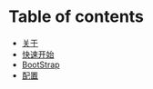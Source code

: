 # Table of contents

* [关于](README.md)
* [快速开始](quik-start.md)
* [BootStrap](boot-strap.md)
* [配置](config.md)
